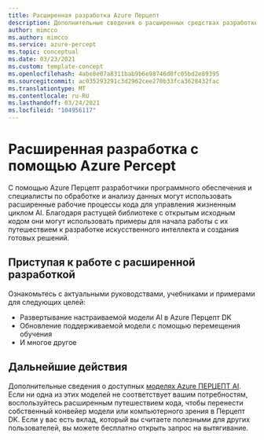 ```yaml
---
title: Расширенная разработка Azure Перцепт
description: Дополнительные сведения о расширенных средствах разработки в Azure Перцепт
author: mimcco
ms.author: mimcco
ms.service: azure-percept
ms.topic: conceptual
ms.date: 03/23/2021
ms.custom: template-concept
ms.openlocfilehash: 4abe8e07a8311bab9b6e98746d0fc05bd2e89395
ms.sourcegitcommit: ac035293291c3d2962cee270b33fca3628432fac
ms.translationtype: MT
ms.contentlocale: ru-RU
ms.lasthandoff: 03/24/2021
ms.locfileid: "104956117"
---
```

# <a name="advanced-development-with-azure-percept"></a>Расширенная разработка с помощью Azure Percept

С помощью Azure Перцепт разработчики программного обеспечения и специалисты по обработке и анализу данных могут использовать расширенные рабочие процессы кода для управления жизненным циклом AI. Благодаря растущей библиотеке с открытым исходным кодом они могут использовать примеры для начала работы с их путешествием к разработке искусственного интеллекта и создания готовых решений.

## <a name="get-started-with-advanced-development"></a>Приступая к работе с расширенной разработкой

Ознакомьтесь с [](https://github.com/microsoft/azure-percept-advanced-development) актуальными руководствами, учебниками и примерами для следующих целей:

- Развертывание настраиваемой модели AI в Azure Перцепт DK
- Обновление поддерживаемой модели с помощью перемещения обучения
- И многое другое

## <a name="next-steps"></a>Дальнейшие действия

Дополнительные сведения о доступных [моделях Azure ПЕРЦЕПТ AI](./overview-ai-models.md). Если ни одна из этих моделей не соответствует вашим потребностям, воспользуйтесь расширенным путешествием кода, чтобы перенести собственный конвейер модели или компьютерного зрения в Перцепт DK. Если у вас есть вклад, который вы считаете полезными для других пользователей, вы можете бесплатно открыть запрос на вытягивание.